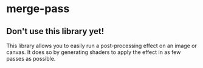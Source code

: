 # merge-pass

## Don't use this library yet!

This library allows you to easily run a post-processing effect on an image or
canvas. It does so by generating shaders to apply the effect in as few passes
as possible.
